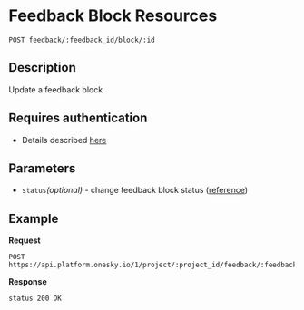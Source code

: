 # Feedback Block Resources
    POST feedback/:feedback_id/block/:id

## Description
Update a feedback block

## Requires authentication
- Details described [here](/README.md#authentication)

## Parameters
- `status`_(optional)_ - change feedback block status ([reference](/reference/feedback/block/status.md))

## Example
**Request**

    POST https://api.platform.onesky.io/1/project/:project_id/feedback/:feedback_id/block/:id

**Response**
```
status 200 OK
```